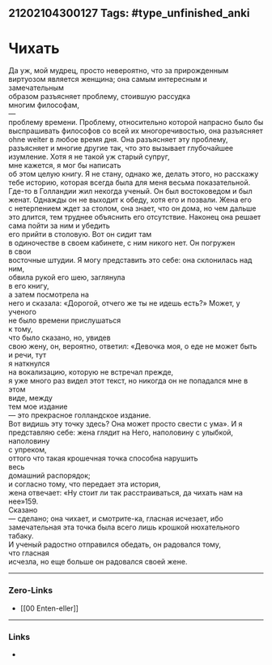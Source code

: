 21202104300127
Tags: #type_unfinished_anki
---
# Чихать

Да уж, мой мудрец, просто невероятно, что за прирожденным <br>виртуозом является женщина; она самым интересным и замечательным <br>образом разъясняет проблему, стоившую рассудка <br>многим философам, <br>— <br>проблему времени. Проблему, относительно которой напрасно было бы <br>выспрашивать философов со всей их многоречивостью, она разъясняет <br>ohne weiter в любое время дня. Она разъясняет эту проблему, <br>разъясняет и многие другие так, что это вызывает глубочайшее изумление. Хотя я не такой уж старый супруг, <br>мне кажется, я мог бы написать <br>об этом целую книгу. Я не стану, однако же, делать этого, но расскажу <br>тебе историю, которая всегда была для меня весьма показательной. <br>Где-то в Голландии жил некогда ученый. Он был востоковедом и был <br>женат. Однажды он не выходит к обеду, хотя его и позвали. Жена его <br>с нетерпением ждет за столом, она знает, что он дома, но чем дальше <br>это длится, тем труднее объяснить его отсутствие. Наконец она решает <br>сама пойти за ним и убедить <br>его прийти в столовую. Вот он сидит там <br>в одиночестве в своем кабинете, с ним никого нет. Он погружен <br>в свои <br>восточные штудии. Я могу представить это себе: она склонилась над ним, <br>обвила рукой его шею, заглянула <br>в его книгу, <br>а затем посмотрела на <br>него и сказала: «Дорогой, отчего же ты не идешь есть?» Может, у ученого <br>не было времени прислушаться <br>к тому, <br>что было сказано, но, увидев <br>свою жену, он, вероятно, ответил: «Девочка моя, о еде не может быть <br>и речи, тут <br>я наткнулся <br>на вокализацию, которую не встречал прежде, <br>я уже много раз видел этот текст, но никогда он не попадался мне в этом <br>виде, между <br>тем мое издание <br>— это прекрасное голландское издание. <br>Вот видишь эту точку здесь? Она может просто свести с ума». И я <br>представляю себе: жена глядит на Него, наполовину с улыбкой, наполовину <br>с упреком, <br>оттого что такая крошечная точка способна нарушить <br>весь <br>домашний распорядок; <br>и согласно тому, что передает эта история, <br>жена отвечает: «Ну стоит ли так расстраиваться, да чихать нам на нее»159. <br>Сказано <br>— сделано; она чихает, и смотрите-ка, гласная исчезает, ибо <br>замечательная эта точка была всего лишь крошкой нюхательного табаку. <br>И ученый радостно отправился обедать, он радовался тому, <br>что гласная <br>исчезла, но еще больше он радовался своей жене.

---
### Zero-Links
- [[00 Enten-eller]]
---
### Links
-
